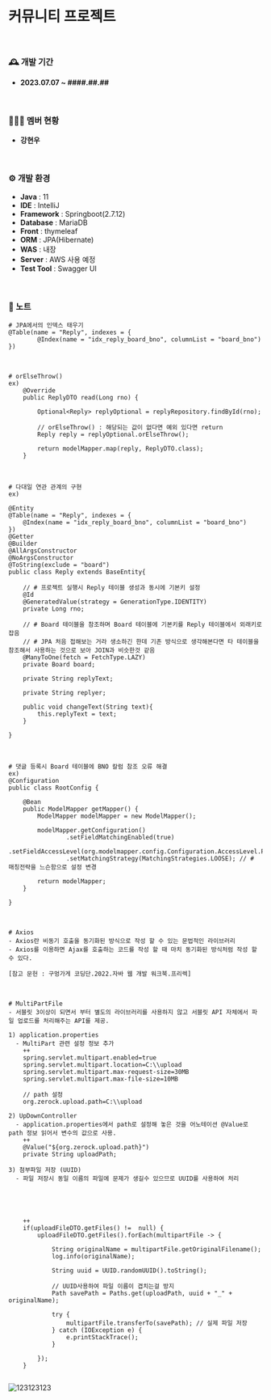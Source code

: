 # 커뮤니티 프로젝트
<br>

### 🕰️ 개발 기간
- **2023.07.07 ~ ####.##.##**

<br>

### 🧑‍🤝‍🧑 멤버 현황
- **강현우**
  
<br>

### ⚙️ 개발 환경
- **Java** : 11
- **IDE** : IntelliJ
- **Framework** : Springboot(2.7.12)
- **Database** : MariaDB
- **Front** : thymeleaf
- **ORM** : JPA(Hibernate)
- **WAS** : 내장
- **Server** : AWS 사용 예정
- **Test Tool** : Swagger UI

<br>

### 📌 노트
```
# JPA에서의 인덱스 태우기
@Table(name = "Reply", indexes = {
        @Index(name = "idx_reply_board_bno", columnList = "board_bno")
})
```

<br>

```
# orElseThrow()
ex)
    @Override
    public ReplyDTO read(Long rno) {

        Optional<Reply> replyOptional = replyRepository.findById(rno);

        // orElseThrow() : 해당되는 값이 없다면 예외 있다면 return
        Reply reply = replyOptional.orElseThrow();

        return modelMapper.map(reply, ReplyDTO.class);
    }
```

<br>

```
# 다대일 연관 관계의 구현
ex)

@Entity
@Table(name = "Reply", indexes = {
    @Index(name = "idx_reply_board_bno", columnList = "board_bno")
})
@Getter
@Builder
@AllArgsConstructor
@NoArgsConstructor
@ToString(exclude = "board")
public class Reply extends BaseEntity{

    // # 프로젝트 실행시 Reply 테이블 생성과 동시에 기본키 설정
    @Id
    @GeneratedValue(strategy = GenerationType.IDENTITY)
    private Long rno;

    // # Board 테이블을 참조하며 Board 테이블에 기본키를 Reply 테이블에서 외래키로 잡음
    // # JPA 처음 접해보는 거라 생소하긴 한데 기존 방식으로 생각해본다면 타 테이블을 참조해서 사용하는 것으로 보아 JOIN과 비슷한것 같음
    @ManyToOne(fetch = FetchType.LAZY)
    private Board board;

    private String replyText;

    private String replyer;

    public void changeText(String text){
        this.replyText = text;
    }

}
```

<br>

```
# 댓글 등록시 Board 테이블에 BNO 칼럼 참조 오류 해결
ex)
@Configuration
public class RootConfig {

    @Bean
    public ModelMapper getMapper() {
        ModelMapper modelMapper = new ModelMapper();

        modelMapper.getConfiguration()
                .setFieldMatchingEnabled(true)
                .setFieldAccessLevel(org.modelmapper.config.Configuration.AccessLevel.PRIVATE)
                .setMatchingStrategy(MatchingStrategies.LOOSE); // # 매칭전략을 느슨함으로 설정 변경

        return modelMapper;
    }

}
```

<br>

```
# Axios
- Axios란 비동기 호출을 동기화된 방식으로 작성 할 수 있는 문법적인 라이브러리
- Axios를 이용하면 Ajax를 호출하는 코드를 작성 할 때 마치 동기화된 방식처럼 작성 할 수 있다.

[참고 문헌 : 구멍가게 코딩단.2022.자바 웹 개발 워크북.프리렉]
```

<br>

```
# MultiPartFile
- 서블릿 3이상이 되면서 부터 별도의 라이브러리를 사용하지 않고 서블릿 API 자체에서 파일 업로드를 처리해주는 API를 제공.

1) application.properties
  - MultiPart 관련 설정 정보 추가
    ++
    spring.servlet.multipart.enabled=true
    spring.servlet.multipart.location=C:\\upload
    spring.servlet.multipart.max-request-size=30MB
    spring.servlet.multipart.max-file-size=10MB

    // path 설정
    org.zerock.upload.path=C:\\upload

2) UpDownController
  - application.properties에서 path로 설정해 놓은 것을 어노테이션 @Value로 path 정보 읽어서 변수의 값으로 사용.
    ++
    @Value("${org.zerock.upload.path}")
    private String uploadPath;

3) 첨부파일 저장 (UUID)
  - 파일 저장시 동일 이름의 파일에 문제가 생길수 있으므로 UUID를 사용하여 처리

  



    ++
    if(uploadFileDTO.getFiles() !=  null) {
        uploadFileDTO.getFiles().forEach(multipartFile -> {

            String originalName = multipartFile.getOriginalFilename();
            log.info(originalName);

            String uuid = UUID.randomUUID().toString();

            // UUID사용하여 파일 이름이 겹치는걸 방지
            Path savePath = Paths.get(uploadPath, uuid + "_" + originalName);

            try {
                multipartFile.transferTo(savePath); // 실제 파일 저장
            } catch (IOException e) {
                e.printStackTrace();
            }

        });
    }


```

![123123123](https://github.com/hyunwoo2546/springboot-web-board/assets/70044292/d0374225-6ab2-4a06-80f0-b141292abb3f)

